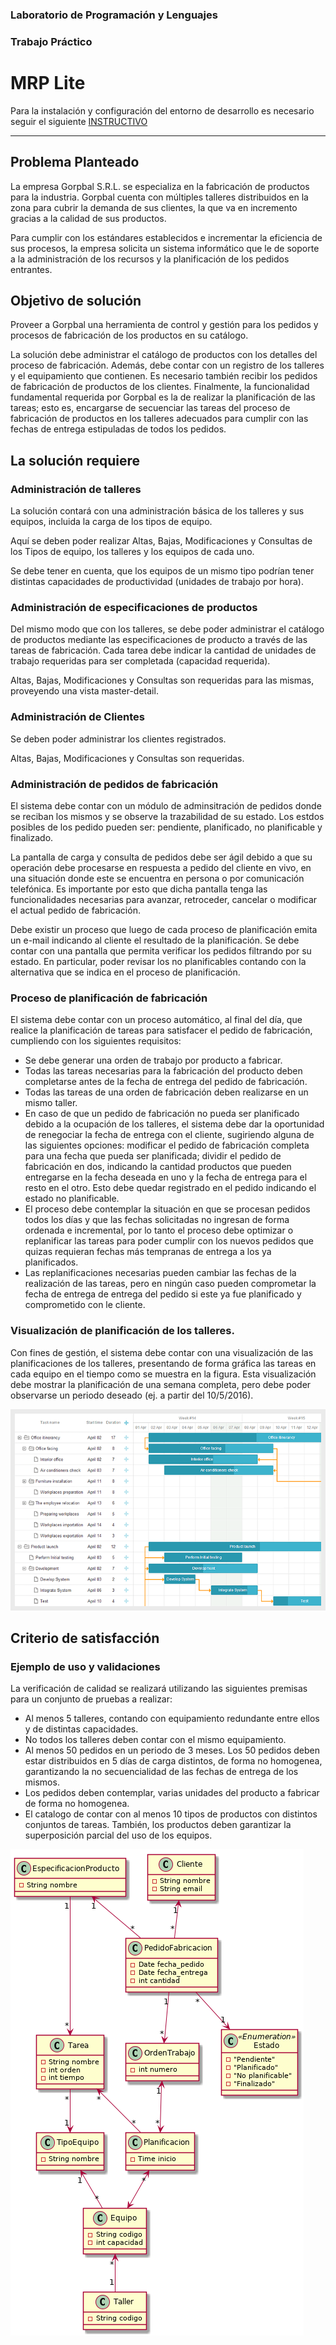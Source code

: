 ### Laboratorio de Programación y Lenguajes
### Trabajo Práctico
# MRP Lite

Para la instalación y configuración del entorno de desarrollo es necesario seguir el siguiente 
<a href="https://git.fi.mdn.unp.edu.ar/labprog/core/infraestructura-tps/-/blob/master/README.md" target="_blank">INSTRUCTIVO</a>

---

## Problema Planteado
La empresa Gorpbal S.R.L. se especializa en la fabricación de productos para la industria.
Gorpbal cuenta con múltiples talleres distribuidos en la zona para cubrir la demanda de sus clientes, la que va en incremento gracias a la calidad de sus productos.

Para cumplir con los estándares establecidos e incrementar la eficiencia de sus procesos, la empresa solicita un sistema informático que le de soporte a la administración de los recursos y la planificación de los pedidos entrantes.

## Objetivo de solución
Proveer a Gorpbal una herramienta de control y gestión para los pedidos y procesos de fabricación de los productos en su catálogo.

La solución debe administrar el catálogo de productos con los detalles del proceso de fabricación.
Además, debe contar con un registro de los talleres y el equipamiento que contienen.
Es necesario también recibir los pedidos de fabricación de productos de los clientes.
Finalmente, la funcionalidad fundamental requerida por Gorpbal es la de realizar la planificación de las tareas; esto es, encargarse de secuenciar las tareas del proceso de fabricación de productos en los talleres adecuados para cumplir con las fechas de entrega estipuladas de todos los pedidos.

## La solución requiere
### Administración de talleres
La solución contará con una administración básica de los talleres y sus equipos, incluida la carga de los tipos de equipo.

Aquí se deben poder realizar Altas, Bajas, Modificaciones y Consultas de los Tipos de equipo, los talleres y los equipos de cada uno.

Se debe tener en cuenta, que los equipos de un mismo tipo podrían tener distintas capacidades de productividad (unidades de trabajo por hora).

### Administración de especificaciones de productos
Del mismo modo que con los talleres, se debe poder administrar el catálogo de productos mediante las especificaciones de producto a través de las tareas de fabricación.
Cada tarea debe indicar la cantidad de unidades de trabajo requeridas para ser completada (capacidad requerida).

Altas, Bajas, Modificaciones y Consultas son requeridas para las mismas, proveyendo una vista master-detail.

### Administración de Clientes
Se deben poder administrar los clientes registrados.

Altas, Bajas, Modificaciones y Consultas son requeridas.

### Administración de pedidos de fabricación
El sistema debe contar con un módulo de adminsitración de pedidos donde se reciban los mismos y se observe la trazabilidad de su estado.
Los estdos posibles de los pedido pueden ser: pendiente, planificado, no planificable y finalizado.

La pantalla de carga y consulta de pedidos debe ser ágil debido a que su operación debe procesarse en respuesta a pedido del cliente en vivo, en una situación donde este se encuentra en persona o por comunicación telefónica.
Es importante por esto que dicha pantalla tenga las funcionalidades necesarias para avanzar, retroceder, cancelar o modificar el actual pedido de fabricación.

Debe existir un proceso que luego de cada proceso de planificación emita un e-mail indicando al cliente el resultado de la planificación.
Se debe contar con una pantalla que permita verificar los pedidos filtrando por su estado.
En particular, poder revisar los no planificables contando con la alternativa que se indica en el proceso de planificación.

### Proceso de planificación de fabricación
El sistema debe contar con un proceso automático, al final del día, que realice la planificación de tareas para satisfacer el pedido de fabricación, cumpliendo con los siguientes requisitos:
* Se debe generar una orden de trabajo por producto a fabricar.
* Todas las tareas necesarias para la fabricación del producto deben completarse antes de la fecha de entrega del pedido de fabricación.
* Todas las tareas de una orden de fabricación deben realizarse en un mismo taller.
* En caso de que un pedido de fabricación no pueda ser planificado debido a la ocupación de los talleres, 
    el sistema debe dar la oportunidad de renegociar la fecha de entrega con el cliente, 
    sugiriendo alguna de las siguientes opciones: modificar el pedido de fabricación completa 
    para una fecha que pueda ser planificada; dividir el pedido de fabricación en dos, 
    indicando la cantidad productos que pueden entregarse en la fecha deseada en uno 
    y la fecha de entrega para el resto en el otro.
    Esto debe quedar registrado en el pedido indicando el estado no planificable.
* El proceso debe contemplar la situación en que se procesan pedidos todos los días 
    y que las fechas solicitadas no ingresan de forma ordenada e incremental, 
    por lo tanto el proceso debe optimizar o replanificar las tareas 
    para poder cumplir con los nuevos pedidos que quizas requieran fechas 
    más tempranas de entrega a los ya planificados.
* Las replanificaciones necesarias pueden cambiar las fechas de la realización de las tareas, 
    pero en ningún caso pueden comprometar la fecha de entrega de entrega del pedido 
    si este ya fue planificado y comprometido con le cliente.

### Visualización de planificación de los talleres.
Con fines de gestión, el sistema debe contar con una visualización de las planificaciones de los talleres, presentando de forma gráfica las tareas en cada equipo en el tiempo como se muestra en la figura.
Esta visualización debe mostrar la planificación de una semana completa, pero debe poder observarse un periodo deseado (ej. a partir del 10/5/2016).

![](ejemplo.png)

## Criterio de satisfacción

### Ejemplo de uso y validaciones
La verificación de calidad se realizará utilizando las siguientes premisas para un conjunto de pruebas a realizar:
* Al menos 5 talleres, contando con equipamiento redundante entre ellos y de distintas capacidades.
* No todos los talleres deben contar con el mismo equipamiento.
* Al menos 50 pedidos en un periodo de 3 meses. Los 50 pedidos deben estar distribuidos en 5 días de carga distintos, de forma no homogenea, garantizando la no secuencialidad de las fechas de entrega de los mismos.
* Los pedidos deben contemplar, varias unidades del producto a fabricar de forma no homogenea.
* El catalogo de contar con al menos 10 tipos de productos con distintos conjuntos de tareas. También, los productos deben garantizar la superposición parcial del uso de los equipos.

![](diagrama.png)

